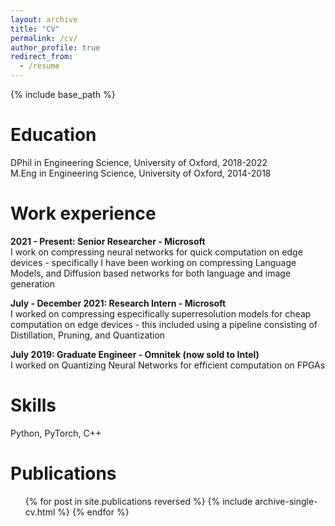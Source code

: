 ```yaml
---
layout: archive
title: "CV"
permalink: /cv/
author_profile: true
redirect_from:
  - /resume
---
```


{% include base_path %}

Education
======
DPhil in Engineering Science, University of Oxford, 2018-2022<br>
M.Eng in Engineering Science, University of Oxford, 2014-2018

Work experience
======
**2021 - Present: Senior Researcher - Microsoft**<br>
I work on compressing neural networks for quick computation on edge devices - specifically I have been working on compressing Language Models, and Diffusion based networks for both language and image generation

**July - December 2021: Research Intern - Microsoft**<br>
I worked on compressing especifically superresolution models for cheap computation on edge devices - this included using a pipeline consisting of Distillation, Pruning, and Quantization

**July 2019: Graduate Engineer - Omnitek (now sold to Intel)**<br>
I worked on Quantizing Neural Networks for efficient computation on FPGAs
  
Skills
======
Python, PyTorch, C++

Publications
======
  <ul>{% for post in site.publications reversed %}
    {% include archive-single-cv.html %}
  {% endfor %}</ul>
  